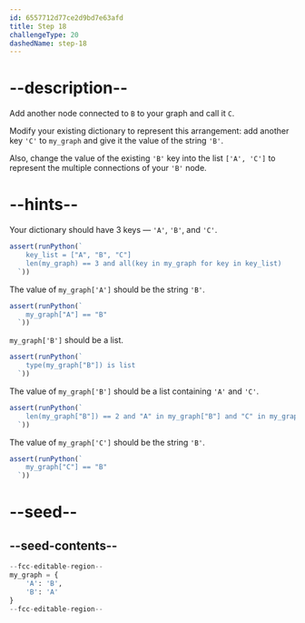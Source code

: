 ```yaml
---
id: 6557712d77ce2d9bd7e63afd
title: Step 18
challengeType: 20
dashedName: step-18
---
```


# --description--

Add another node connected to `B` to your graph and call it `C`.

Modify your existing dictionary to represent this arrangement: add another key `'C'` to `my_graph` and give it the value of the string `'B'`.

Also, change the value of the existing `'B'` key into the list `['A', 'C']` to represent the multiple connections of your `'B'` node.

# --hints--

Your dictionary should have 3 keys — `'A'`, `'B'`, and `'C'`.

```js
assert(runPython(`
    key_list = ["A", "B", "C"]
    len(my_graph) == 3 and all(key in my_graph for key in key_list)
  `))
```

The value of `my_graph['A']` should be the string `'B'`.

```js
assert(runPython(`
    my_graph["A"] == "B"
  `))
```

`my_graph['B']` should be a list.

```js
assert(runPython(`
    type(my_graph["B"]) is list
  `))
```

The value of `my_graph['B']` should be a list containing `'A'` and `'C'`.

```js
assert(runPython(`
    len(my_graph["B"]) == 2 and "A" in my_graph["B"] and "C" in my_graph["B"]
  `))
```

The value of `my_graph['C']` should be the string `'B'`.

```js
assert(runPython(`
    my_graph["C"] == "B"
  `))
```

# --seed--

## --seed-contents--

```py
--fcc-editable-region--
my_graph = {
    'A': 'B',
    'B': 'A'
}
--fcc-editable-region--
```
